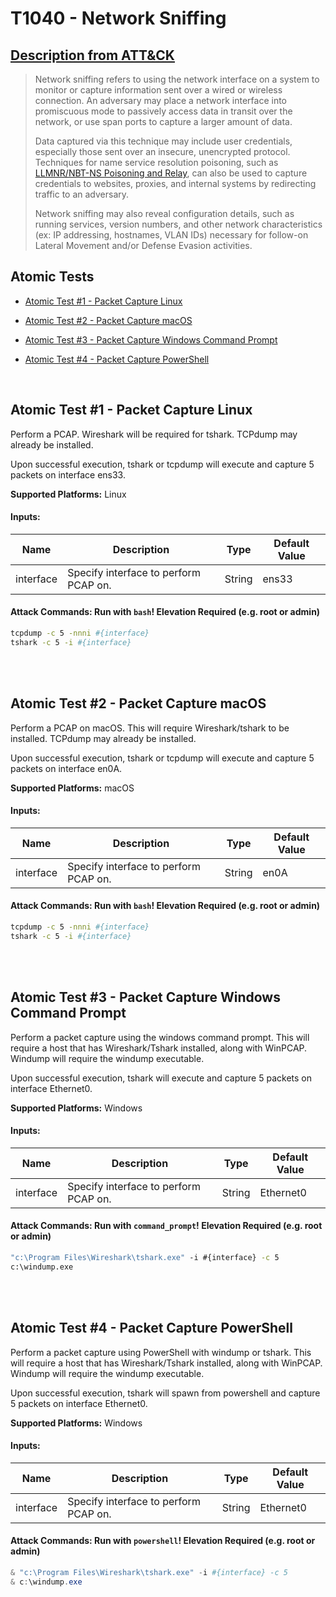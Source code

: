 # T1040 - Network Sniffing

## [Description from ATT&CK](https://attack.mitre.org/wiki/Technique/T1040)

<blockquote>Network sniffing refers to using the network interface on a system to monitor or capture information sent over a wired or wireless connection. An adversary may place a network interface into promiscuous mode to passively access data in transit over the network, or use span ports to capture a larger amount of data.

Data captured via this technique may include user credentials, especially those sent over an insecure, unencrypted
protocol. Techniques for name service resolution poisoning, such
as [LLMNR/NBT-NS Poisoning and Relay](https://attack.mitre.org/techniques/T1171), can also be used to capture
credentials to websites, proxies, and internal systems by redirecting traffic to an adversary.

Network sniffing may also reveal configuration details, such as running services, version numbers, and other network
characteristics (ex: IP addressing, hostnames, VLAN IDs) necessary for follow-on Lateral Movement and/or Defense Evasion
activities.</blockquote>

## Atomic Tests

- [Atomic Test #1 - Packet Capture Linux](#atomic-test-1---packet-capture-linux)

- [Atomic Test #2 - Packet Capture macOS](#atomic-test-2---packet-capture-macos)

- [Atomic Test #3 - Packet Capture Windows Command Prompt](#atomic-test-3---packet-capture-windows-command-prompt)

- [Atomic Test #4 - Packet Capture PowerShell](#atomic-test-4---packet-capture-powershell)

<br/>

## Atomic Test #1 - Packet Capture Linux

Perform a PCAP. Wireshark will be required for tshark. TCPdump may already be installed.

Upon successful execution, tshark or tcpdump will execute and capture 5 packets on interface ens33.

**Supported Platforms:** Linux

#### Inputs:

| Name | Description | Type | Default Value | 
|------|-------------|------|---------------|
| interface | Specify interface to perform PCAP on. | String | ens33|

#### Attack Commands: Run with `bash`!  Elevation Required (e.g. root or admin)

```bash
tcpdump -c 5 -nnni #{interface}
tshark -c 5 -i #{interface}
```

<br/>
<br/>

## Atomic Test #2 - Packet Capture macOS

Perform a PCAP on macOS. This will require Wireshark/tshark to be installed. TCPdump may already be installed.

Upon successful execution, tshark or tcpdump will execute and capture 5 packets on interface en0A.

**Supported Platforms:** macOS

#### Inputs:

| Name | Description | Type | Default Value | 
|------|-------------|------|---------------|
| interface | Specify interface to perform PCAP on. | String | en0A|

#### Attack Commands: Run with `bash`!  Elevation Required (e.g. root or admin)

```bash
tcpdump -c 5 -nnni #{interface}
tshark -c 5 -i #{interface}
```

<br/>
<br/>

## Atomic Test #3 - Packet Capture Windows Command Prompt

Perform a packet capture using the windows command prompt. This will require a host that has Wireshark/Tshark
installed, along with WinPCAP. Windump will require the windump executable.

Upon successful execution, tshark will execute and capture 5 packets on interface Ethernet0.

**Supported Platforms:** Windows

#### Inputs:

| Name | Description | Type | Default Value | 
|------|-------------|------|---------------|
| interface | Specify interface to perform PCAP on. | String | Ethernet0|

#### Attack Commands: Run with `command_prompt`!  Elevation Required (e.g. root or admin)

```cmd
"c:\Program Files\Wireshark\tshark.exe" -i #{interface} -c 5
c:\windump.exe
```

<br/>
<br/>

## Atomic Test #4 - Packet Capture PowerShell

Perform a packet capture using PowerShell with windump or tshark. This will require a host that has Wireshark/Tshark
installed, along with WinPCAP. Windump will require the windump executable.

Upon successful execution, tshark will spawn from powershell and capture 5 packets on interface Ethernet0.

**Supported Platforms:** Windows

#### Inputs:

| Name | Description | Type | Default Value | 
|------|-------------|------|---------------|
| interface | Specify interface to perform PCAP on. | String | Ethernet0|

#### Attack Commands: Run with `powershell`!  Elevation Required (e.g. root or admin)

```powershell
& "c:\Program Files\Wireshark\tshark.exe" -i #{interface} -c 5
& c:\windump.exe
```

<br/>
